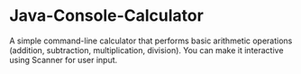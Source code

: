 # Java-Console-Calculator
A simple command-line calculator that performs basic arithmetic operations (addition, subtraction, multiplication, division). You can make it interactive using Scanner for user input.

